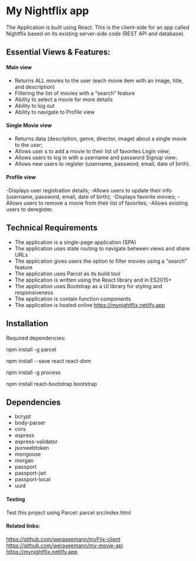 
# My Nightflix app
The Application is built using React. This is the client-side for an app called Nightflix based on its
existing server-side code (REST API and database).

## Essential Views & Features:
#### Main view
- Returns ALL movies to the user (each movie item with an image, title, and description)
- Filtering the list of movies with a “search” feature
- Ability to select a movie for more details
- Ability to log out
- Ability to navigate to Profile view

#### Single Movie view
- Returns data (description, genre, director, image) about a single movie to the user;
- Allows user   s to add a movie to their list of favorites
Login view;
- Allows users to log in with a username and password
Signup view;
- Allows new users to register (username, password, email, date of birth).

#### Profile view
-Displays user registration details;
-Allows users to update their info (username, password, email, date of birth);
-Displays favorite movies;
-Allows users to remove a movie from their list of favorites;
-Allows existing users to deregister.

## Technical Requirements
- The application is a single-page application (SPA)
- The application uses state routing to navigate between views and share URLs
- The application gives users the option to filter movies using a “search” feature
- The application uses Parcel as its build tool
- The application is written using the React library and in ES2015+
- The application uses Bootstrap as a UI library for styling and responsiveness
- The application is contain function components
- The application is hosted online https://mynightflix.netlify.app

## Installation

Required dependencies:

npm install -g parcel

npm install --save react react-dom

npm install -g process

npm install react-bootstrap bootstrap

## Dependencies 
- bcrypt
- body-parser
- cors
- express
- express-validator
- jsonwebtoken
- mongoose
- morgan
- passport
- passport-jwt
- passport-local
- uuid 

#### Testing
Test this project using Parcel: parcel src/index.html

#### Related links: 
https://github.com/weraseemann/myFlix-client
https://github.com/weraseemann/my-movie-api
https://mynightflix.netlify.app